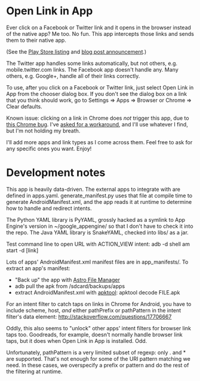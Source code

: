 Open Link in App
================

Ever click on a Facebook or Twitter link and it opens in the browser instead of
the native app? Me too. No fun. This app intercepts those links and sends them
to their native app.

(See the
[Play Store listing](https://play.google.com/store/apps/details?id=org.snarfed.android.openinapp)
and [blog post announcement](http://snarfed.org/2013-07-16_open_link_in_app).)

The Twitter app handles some links automatically, but not others, e.g.
mobile.twitter.com links. The Facebook app doesn't handle any. Many others, e.g.
Google+, handle all of their links correctly.

To use, after you click on a Facebook or Twitter link, just select Open Link in
App from the chooser dialog box. If you don't see the dialog box on a link that
you think should work, go to Settings => Apps => Browser or Chrome => Clear
defaults.

Known issue: clicking on a link in Chrome does *not* trigger this app, due to
[this Chrome bug](https://code.google.com/p/chromium/issues/detail?id=235060).
I've
[asked for a workaround](http://stackoverflow.com/questions/17706667/workaround-for-chrome-on-android-not-firing-intent-when-links-are-clicked),
and I'll use whatever I find, but I'm not holding my breath.

I'll add more apps and link types as I come across them. Feel free to ask for
any specific ones you want. Enjoy!


Development notes
===

This app is heavily data-driven. The external apps to integrate with are defined
in apps.yaml. generate_manifest.py uses that file at compile time to generate
AndroidManifest.xml, and the app reads it at runtime to determine how to handle
and redirect intents.

The Python YAML library is PyYAML, grossly hacked as a symlink to App Engine's
version in ~/google_appengine/ so that I don't have to check it into the repo.
The Java YAML library is SnakeYAML, checked into libs/ as a jar.

Test command line to open URL with ACTION_VIEW intent:
adb -d shell am start -d [link]

Lots of apps' AndroidManifest.xml manifest files are in app_manifests/.
To extract an app's manifest:
- "Back up" the app with
  [Astro File Manager](https://play.google.com/store/apps/details?id=com.metago.astro)
- adb pull the apk from /sdcard/backups/apps
- extract AndroidManifest.xml with
  [apktool](http://code.google.com/p/android-apktool/): apktool decode FILE.apk

For an intent filter to catch taps on links in Chrome for Android, you have to
include scheme, host, *and* either pathPrefix or pathPattern in the intent
filter's data element: http://stackoverflow.com/questions/17706667

Oddly, this also seems to "unlock" other apps' intent filters for browser link
taps too. Goodreads, for example, doesn't normally handle browser link taps, but
it does when Open Link in App is installed. Odd.

Unfortunately, pathPattern is a very limited subset of regexp: only . and * are
supported. That's not enough for some of the URI pattern matching we need. In
these cases, we overspecify a prefix or pattern and do the rest of the filtering
at runtime.
